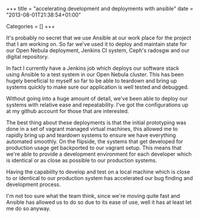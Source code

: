 +++
title = "accelerating development and deployments with ansible"
date = "2013-08-01T21:38:54+01:00"


Categories = []
+++

It's probably no secret that we use Ansible at our work place for
the project that I am working on. So far we've used it to deploy and
maintain state for our Open Nebula deployment, Jenkins CI system, Ceph's
radosgw and our digital repository.

In fact I currently have a Jenkins job which deploys our software stack
using Ansible to a test system in our Open Nebula cluster. This has been
hugely beneficial to myself so far to be able to teardown and bring up
systems quickly to make sure our application is well tested and debugged.

Without going into a huge amount of detail, we've been able to deploy our
systems with relative ease and repeatability. I've got the configurations
up at my github account for those that are interested.

The best thing about these deployments is that the initial prototyping
was done in a set of vagrant managed virtual machines, this allowed me
to rapidly bring up and teardown systems to ensure we have everything
automated smoothly. On the flipside, the systems that get developed for
production usage get backported to our vagrant setup. This means that
we're able to provide a development environment for each developer which
is identical or as close as possible to our production systems.

Having the capability to develop and test on a local machine which is
close to or identical to our production system has accelerated our bug
finding and development process.

I'm not too sure what the team think, since we're moving quite fast and
Ansible has allowed us to do so due to its ease of use, well it has at
least let me do so anyway.
